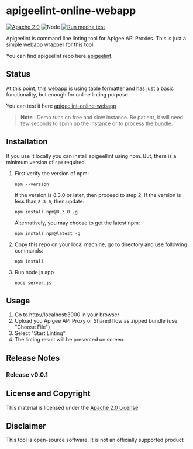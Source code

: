 # apigeelint-online-webapp
[![Apache 2.0](https://img.shields.io/badge/license-apache%202.0-blue.svg)](LICENSE)
![Node](https://img.shields.io/node/v/apigeelint.svg)
[![Run mocha test](https://github.com/davormilutinovic/apigeelint-online-webapp/actions/workflows/run-test.yaml/badge.svg)](https://github.com/davormilutinovic/apigeelint-online-webapp/actions/workflows/run-test.yaml)



Apigeelint is command line linting tool for Apigee API Proxies. This is just a simple webapp wrapper for this tool.


You can find apigeelint repo here [apigeelint](https://github.com/apigee/apigeelint).

## Status

At this point, this webapp is using table formatter and has just a basic functionality, but enough for online linting purpose.

You can test it here [apigeelint-online-webapp](https://apigeelint-online-webapp.onrender.com/)

> **Note** : Demo runs on free and slow instance. Be patient, it will need few seconds to spinn up the instance or to process the bundle.

## Installation


If you use it locally you can install apigeellint using npm. But, there is a minimum version of `npm` required.

1. First verify the version of npm:
   ```
   npm --version
   ```

   If the version is 8.3.0 or later, then proceed to step 2.
   If the version is less than `8.3.0`, then update:
   ```
   npm install npm@8.3.0 -g
   ```

   Alternatively, you may choose to get the latest npm:
   ```
   npm install npm@latest -g
   ```

3. Copy this repo on your local machine, go to directory and use following commands:
   ```
   npm install
   ```

4. Run node.js app
   ```
   node server.js
   ```

## Usage

1. Go to http://localhost:3000 in your browser
2. Upload you Apigee API Proxy or Shared flow as zipped bundle (use "Choose File")
3. Select "Start Linting"
4. The linting result will be presented on screen.

## Release Notes

### Release v0.0.1

## License and Copyright

This material is licensed under the [Apache 2.0 License](LICENSE).

## Disclaimer

This tool is open-source software. It is not an officially supported product
